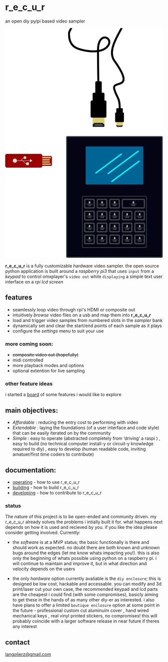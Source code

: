 # r_e_c_u_r
 an open diy py/pi based video sampler
 
 ![vectorfront][vectorfront]
 
 __r_e_c_u_r__ is a fully customizable hardware video sampler. the open source python application is built around a _raspberry pi3_ that uses `input` from a _keypad_ to control omxplayer's `video out` while `displaying` a simple text user interface on a _rpi lcd screen_

## features

- seamlessly loop video through rpi's HDMI or composite out
- intuitively _browse_ video files on a usb and map them into __r_e_c_u_r__
- load and trigger video samples from numbered slots in the _sampler_ bank
- dynamically set and clear the start/end points of each sample as it plays
- configure the _settings_ menu to suit your use

### more coming soon:

- ~~composite video out (hopefully)~~
- midi controlled
- more playback modes and options
- optional extention for live sampling

### other feature ideas

i started a [board] of some features i would like to explore 

## main objectives:

- *Affordable* : reducing the entry cost to performing with video
- *Extendable* : laying the foundations (of a user interface and code style) that can be easily iterated on by the community
- *Simple* : easy to operate (abstracted completely from ‘driving’ a raspi ) , easy to build (no technical computer install-y or circuit-y knowledge required to diy) , easy to develop (human readable code, inviting amatuer/first time coders to contribute)

## documentation:

- [operating] - how to use r_e_c_u_r
- [building] - how to build r_e_c_u_r
- [developing] - how to contribute to r_e_c_u_r

### status

The nature of this project is to be open-ended and community driven. my r_e_c_u_r already solves the problems i intially built it for. what happens next depends on how it is used and recieved by you. if you like the idea please consider getting involved. Currently:

- the _software_ is at a MVP status; the basic functionally is there and should work as expected. no doubt there are both known and unknown bugs around the edges (let me know whats impacting you!). this is also only the beginning of whats possible using python on a raspberry pi. i will continue to maintain and improve it, but in what direction and velocity depends on the users

- the only _hardware_ option currently avaliable is the `diy enclosure`; this is designed be low cost, hackable and accessable. you can modify and 3d print/laser cut your own case, the recommended keypad and lcd parts are the cheapest i could find (with some compromises), basicly aiming to get these in the hands of as many other diy-er as interested. i also have plans to offer a limited `boutique enclosure` option at some point in the future - professional custom cut aluminuim cover , hand wired mechanical keys , real vinyl printed stickers, no compromises! this will probably coincide with a larger software release in near future if theres any interest 

## contact

langolierz@gmail.com

[vectorfront]: ./documentation/vectorfront.png
[board]: https://trello.com/b/mmJJFyrp/feature-ideas
[operating]: documentation/operate_docs.md
[building]: documentation/build_docs.md
[developing]: documentation/develop_docs.md
